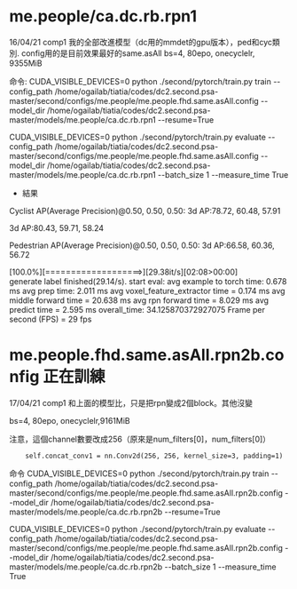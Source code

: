 #  me.people/ca.dc.rb.rpn1
16/04/21 comp1
我的全部改進模型（dc用的mmdet的gpu版本），ped和cyc類別.
config用的是目前效果最好的same.asAll
bs=4, 80epo, onecyclelr, 9355MiB 

命令:
CUDA_VISIBLE_DEVICES=0 python ./second/pytorch/train.py train --config_path /home/ogailab/tiatia/codes/dc2.second.psa-master/second/configs/me.people/me.people.fhd.same.asAll.config --model_dir /home/ogailab/tiatia/codes/dc2.second.psa-master/models/me.people/ca.dc.rb.rpn1 --resume=True

CUDA_VISIBLE_DEVICES=0 python ./second/pytorch/train.py evaluate --config_path /home/ogailab/tiatia/codes/dc2.second.psa-master/second/configs/me.people/me.people.fhd.same.asAll.config --model_dir /home/ogailab/tiatia/codes/dc2.second.psa-master/models/me.people/ca.dc.rb.rpn1 --batch_size 1 --measure_time True


- 結果

Cyclist AP(Average Precision)@0.50, 0.50, 0.50:
3d   AP:78.72, 60.48, 57.91

3d   AP:80.43, 59.71, 58.24

Pedestrian AP(Average Precision)@0.50, 0.50, 0.50:
3d   AP:66.58, 60.36, 56.72


[100.0%][===================>][29.38it/s][02:08>00:00]   
generate label finished(29.14/s). start eval:
avg example to torch time: 0.678 ms
avg prep time: 2.011 ms
avg voxel_feature_extractor time = 0.174 ms
avg middle forward time = 20.638 ms
avg rpn forward time = 8.029 ms
avg predict time = 2.595 ms
overall_time: 34.125870372927075
Frame per second (FPS) = 29 fps


# me.people.fhd.same.asAll.rpn2b.config 正在訓練
17/04/21 comp1
和上面的模型比，只是把rpn變成2個block。其他沒變

bs=4, 80epo, onecyclelr,9161MiB

注意，這個channel數要改成256（原來是num_filters[0]，num_filters[0]）
 
        self.concat_conv1 = nn.Conv2d(256, 256, kernel_size=3, padding=1)

命令
CUDA_VISIBLE_DEVICES=0 python ./second/pytorch/train.py train --config_path /home/ogailab/tiatia/codes/dc2.second.psa-master/second/configs/me.people/me.people.fhd.same.asAll.rpn2b.config --model_dir /home/ogailab/tiatia/codes/dc2.second.psa-master/models/me.people/ca.dc.rb.rpn2b --resume=True

CUDA_VISIBLE_DEVICES=0 python ./second/pytorch/train.py evaluate --config_path /home/ogailab/tiatia/codes/dc2.second.psa-master/second/configs/me.people/me.people.fhd.same.asAll.rpn2b.config --model_dir /home/ogailab/tiatia/codes/dc2.second.psa-master/models/me.people/ca.dc.rb.rpn2b --batch_size 1 --measure_time True
